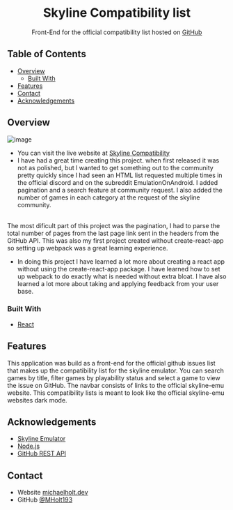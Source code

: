 <h1 align="center">Skyline Compatibility list</h1>

<div align="center">
   Front-End for the official compatibility list hosted on <a href="https://github.com/skyline-emu/skyline-games-list/issues" target="_blank">GitHub</a>
</div>


<!-- TABLE OF CONTENTS -->

## Table of Contents

- [Overview](#overview)
  - [Built With](#built-with)
- [Features](#features)
- [Contact](#contact)
- [Acknowledgements](#acknowledgements)

<!-- OVERVIEW -->

## Overview

![image](https://user-images.githubusercontent.com/76035004/198697391-ed29d616-1ef3-4ae5-b2f4-6910aa12d984.png)

- You can visit the live website at [Skyline Compatibility](https://skylinecompatibility.netlify.app)
- I have had a great time creating this project. when first released it was not as polished, but I wanted to get something out to the community pretty quickly since I had seen an HTML list requested multiple times in the official discord and on the subreddit EmulationOnAndroid. I added pagination and a search feature at community request. I also added the number of games in each category at the request of the skyline community.
<br>
The most dificult part of this project was the pagination, I had to parse the total number of pages from the last page link sent in the headers from the GitHub API. This was also my first project created without create-react-app so setting up webpack was a great learning experience.

- In doing this project I have learned a lot more about creating a react app without using the create-react-app package. I have learned how to set up webpack to do exactly what is needed without extra bloat. I have also learned a lot more about taking and applying feedback from your user base. 


### Built With
- [React](https://reactjs.org/)
## Features

This application was build as a front-end for the official github issues list that makes up the compatibility list for the skyline emulator. 
You can search games by title, filter games by playability status and select a game to view the issue on GitHub. The navbar consists of links to the official skyline-emu website. This compatibility lists is meant to look like the official skyline-emu websites dark mode.  


## Acknowledgements


- [Skyline Emulator](https://skyline-emu.one)
- [Node.js](https://nodejs.org/)
- [GitHub REST API](https://docs.github.com/en/rest)

## Contact

- Website [michaelholt.dev](https://michaelholt.dev)
- GitHub [@MHolt193](https://github.com/MHolt193)
